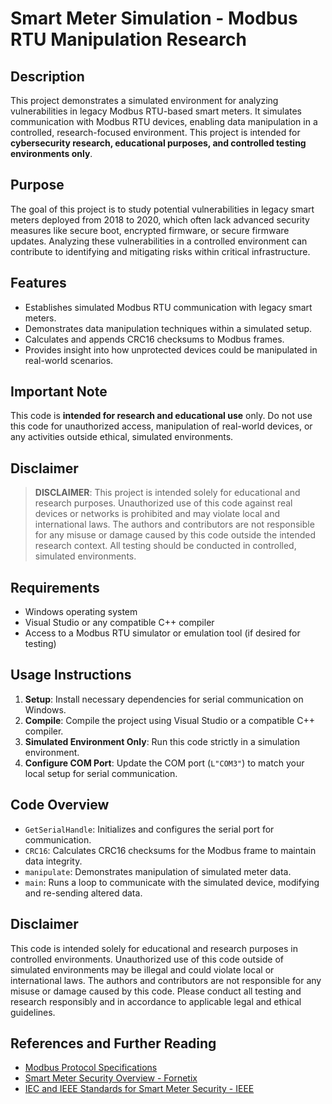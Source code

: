 # Smart Meter Simulation - Modbus RTU Manipulation Research

## Description
This project demonstrates a simulated environment for analyzing vulnerabilities in legacy Modbus RTU-based smart meters. It simulates communication with Modbus RTU devices, enabling data manipulation in a controlled, research-focused environment. This project is intended for **cybersecurity research, educational purposes, and controlled testing environments only**.

## Purpose
The goal of this project is to study potential vulnerabilities in legacy smart meters deployed from 2018 to 2020, which often lack advanced security measures like secure boot, encrypted firmware, or secure firmware updates. Analyzing these vulnerabilities in a controlled environment can contribute to identifying and mitigating risks within critical infrastructure.

## Features
- Establishes simulated Modbus RTU communication with legacy smart meters.
- Demonstrates data manipulation techniques within a simulated setup.
- Calculates and appends CRC16 checksums to Modbus frames.
- Provides insight into how unprotected devices could be manipulated in real-world scenarios.

## Important Note
This code is **intended for research and educational use** only. Do not use this code for unauthorized access, manipulation of real-world devices, or any activities outside ethical, simulated environments.

## Disclaimer
> **DISCLAIMER**: This project is intended solely for educational and research purposes. Unauthorized use of this code against real devices or networks is prohibited and may violate local and international laws. The authors and contributors are not responsible for any misuse or damage caused by this code outside the intended research context. All testing should be conducted in controlled, simulated environments.

## Requirements
- Windows operating system
- Visual Studio or any compatible C++ compiler
- Access to a Modbus RTU simulator or emulation tool (if desired for testing)

## Usage Instructions
1. **Setup**: Install necessary dependencies for serial communication on Windows.
2. **Compile**: Compile the project using Visual Studio or a compatible C++ compiler.
3. **Simulated Environment Only**: Run this code strictly in a simulation environment.
4. **Configure COM Port**: Update the COM port (`L"COM3"`) to match your local setup for serial communication.

## Code Overview
- `GetSerialHandle`: Initializes and configures the serial port for communication.
- `CRC16`: Calculates CRC16 checksums for the Modbus frame to maintain data integrity.
- `manipulate`: Demonstrates manipulation of simulated meter data.
- `main`: Runs a loop to communicate with the simulated device, modifying and re-sending altered data.

## Disclaimer
This code is intended solely for educational and research purposes in controlled environments. Unauthorized use of this code outside of simulated environments may be illegal and could violate local or international laws. The authors and contributors are not responsible for any misuse or damage caused by this code. Please conduct all testing and research responsibly and in accordance to applicable legal and ethical guidelines.

## References and Further Reading
- [Modbus Protocol Specifications](https://modbus.org/)
- [Smart Meter Security Overview - Fornetix](https://www.fornetix.com/)
- [IEC and IEEE Standards for Smart Meter Security - IEEE](https://ieeexplore.ieee.org/)

